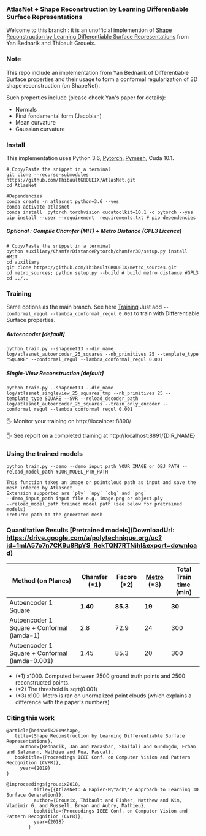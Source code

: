 ### AtlasNet + Shape Reconstruction by Learning Differentiable Surface Representations

Welcome to this branch : it is an unofficial implemention of [Shape Reconstruction by Learning Differentiable Surface Representations](https://arxiv.org/abs/1911.11227) from Yan Bednarik and Thibault Groueix.



### Note

This repo include an implementation from Yan Bednarik of Differentiable Surface properties and their usage to form a conformal regularization of 3D shape reconstruction (on ShapeNet).

Such properties include (please check Yan's paper for details):

* Normals 
* First fondamental form (Jacobian)
* Mean curvature
* Gaussian curvature

### Install

This implementation uses Python 3.6, [Pytorch](http://pytorch.org/), [Pymesh](https://github.com/PyMesh/PyMesh), Cuda 10.1. 
```shell
# Copy/Paste the snippet in a terminal
git clone --recurse-submodules https://github.com/ThibaultGROUEIX/AtlasNet.git
cd AtlasNet 

#Dependencies
conda create -n atlasnet python=3.6 --yes
conda activate atlasnet
conda install  pytorch torchvision cudatoolkit=10.1 -c pytorch --yes
pip install --user --requirement  requirements.txt # pip dependencies
```



##### Optional : Compile Chamfer (MIT) + Metro Distance (GPL3 Licence)
```shell
# Copy/Paste the snippet in a terminal
python auxiliary/ChamferDistancePytorch/chamfer3D/setup.py install #MIT
cd auxiliary
git clone https://github.com/ThibaultGROUEIX/metro_sources.git
cd metro_sources; python setup.py --build # build metro distance #GPL3
cd ../..
```



### Training

Same options as the main branch. See here [Training](./doc/training.md)   Just add `--conformal_regul --lambda_conformal_regul 0.001` to train with Differentiable Surface properties. 

##### Autoencoder [default]


```shell
python train.py --shapenet13 --dir_name log/atlasnet_autoencoder_25_squares --nb_primitives 25 --template_type "SQUARE" --conformal_regul --lambda_conformal_regul 0.001
```

##### Single-View Reconstruction [default]

```shell
python train.py --shapenet13 --dir_name log/atlasnet_singleview_25_squares_tmp --nb_primitives 25 --template_type SQUARE --SVR --reload_decoder_path log/atlasnet_autoencoder_25_squares --train_only_encoder --conformal_regul --lambda_conformal_regul 0.001
```

:raised_hand_with_fingers_splayed: Monitor your training on http://localhost:8890/

:raised_hand_with_fingers_splayed: See report on a completed training at http://localhost:8891/{DIR_NAME}



### Using the trained models

```python train.py --demo --demo_input_path YOUR_IMAGE_or_OBJ_PATH --reload_model_path YOUR_MODEL_PTH_PATH ```

```
This function takes an image or pointcloud path as input and save the mesh infered by Atlasnet
Extension supported are `ply` `npy` `obg` and `png`
--demo_input_path input file e.g. image.png or object.ply 
--reload_model_path trained model path (see below for pretrained models) 
:return: path to the generated mesh
```



### Quantitative Results [Pretrained models](DownloadUrl: https://drive.google.com/a/polytechnique.org/uc?id=1mlA57o7n7CK9u8RpYS_RekTQN7RTNjhl&export=download)


| Method (on Planes) | Chamfer (*1) | Fscore (*2) | [Metro](https://github.com/ThibaultGROUEIX/AtlasNet/issues/34) (*3) | Total Train time (min) |
| ---------------------- | ---- | ----   | ----- |-------     |
| Autoencoder 1 Square | **1.40** | **85.3** | **19** | **30** |
| Autoencoder 1 Square + Conformal (lamda=1) | 2.8 | 72.9 | 24 | 300 |
| Autoencoder 1 Square + Conformal (lamda=0.001) | 1.45 | 85.3 | 20 | 300 |

  * (*1) x1000. Computed between 2500 ground truth points and 2500 reconstructed points. 
  * (*2) The threshold is sqrt(0.001)
  * (*3) x100. Metro is ran on unormalized point clouds (which explains a difference with the paper's numbers) 



### Citing this work

```
@article{bednarik2019shape,
   title={Shape Reconstruction by Learning Differentiable Surface Representations},
 	 author={Bednarik, Jan and Parashar, Shaifali and Gundogdu, Erhan and Salzmann, Mathieu and Fua, Pascal},
   booktitle={Proceedings IEEE Conf. on Computer Vision and Pattern Recognition (CVPR)},
 	 year={2019}
}
```

```
@inproceedings{groueix2018,
          title={{AtlasNet: A Papier-M\^ach\'e Approach to Learning 3D Surface Generation}},
          author={Groueix, Thibault and Fisher, Matthew and Kim, Vladimir G. and Russell, Bryan and Aubry, Mathieu},
          booktitle={Proceedings IEEE Conf. on Computer Vision and Pattern Recognition (CVPR)},
          year={2018}
        }
```